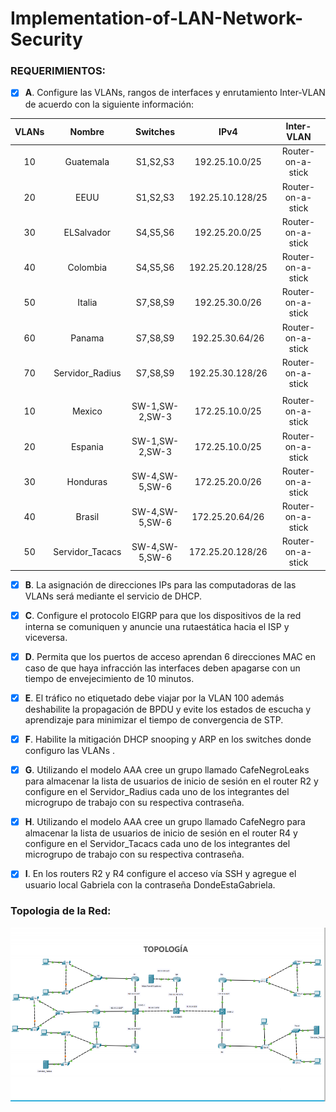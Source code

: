 # Implementation-of-LAN-Network-Security
### REQUERIMIENTOS:
- [x] **A**. Configure las VLANs, rangos de interfaces y enrutamiento Inter-VLAN de acuerdo con la siguiente información:

| VLANs | Nombre | Switches | IPv4 | Inter-VLAN |
| :---: | :---: | :---: | :---: | :---: |
| 10 | Guatemala | S1,S2,S3 | 192.25.10.0/25 | Router-on-a-stick |
| 20 | EEUU | S1,S2,S3 | 192.25.10.128/25 | Router-on-a-stick |
| 30 | ELSalvador | S4,S5,S6 | 192.25.20.0/25 | Router-on-a-stick |
| 40 | Colombia | S4,S5,S6 | 192.25.20.128/25 | Router-on-a-stick |
| 50 | Italia | S7,S8,S9 | 192.25.30.0/26 | Router-on-a-stick |
| 60 | Panama | S7,S8,S9 | 192.25.30.64/26 | Router-on-a-stick |
| 70 | Servidor_Radius | S7,S8,S9 | 192.25.30.128/26 | Router-on-a-stick |
|  |  |  |  |  |
| 10 | Mexico | SW-1,SW-2,SW-3 | 172.25.10.0/25 | Router-on-a-stick |
| 20 | Espania | SW-1,SW-2,SW-3 | 172.25.10.0/25 | Router-on-a-stick |
| 30 | Honduras | SW-4,SW-5,SW-6 | 172.25.20.0/26 | Router-on-a-stick |
| 40 | Brasil | SW-4,SW-5,SW-6 | 172.25.20.64/26 | Router-on-a-stick |
| 50 | Servidor_Tacacs | SW-4,SW-5,SW-6 | 172.25.20.128/26 | Router-on-a-stick |

- [x] **B**. La asignación de direcciones IPs para las computadoras de las VLANs será mediante el servicio de DHCP.

- [x] **C**. Configure el protocolo EIGRP para que los dispositivos de la red interna se comuniquen y anuncie una rutaestática hacia el ISP y viceversa.

- [x] **D**. Permita que los puertos de acceso aprendan 6 direcciones MAC en caso de que haya infracción las
interfaces deben apagarse con un tiempo de envejecimiento de 10 minutos.

- [x] **E**. El tráfico no etiquetado debe viajar por la VLAN 100 además deshabilite la propagación de BPDU y evite los estados de escucha y aprendizaje para minimizar el tiempo de convergencia de STP.

- [x] **F**. Habilite la mitigación DHCP snooping y ARP en los switches donde configuro las VLANs .

- [x] **G**. Utilizando el modelo AAA cree un grupo llamado CafeNegroLeaks para almacenar la lista de usuarios de
inicio de sesión en el router R2 y configure en el Servidor_Radius cada uno de los integrantes del
microgrupo de trabajo con su respectiva contraseña.

- [x] **H**. Utilizando el modelo AAA cree un grupo llamado CafeNegro para almacenar la lista de usuarios de inicio de sesión en el router R4 y configure en el Servidor_Tacacs cada uno de los integrantes del microgrupo de trabajo con su respectiva contraseña.

- [x] **I**. En los routers R2 y R4 configure el acceso vía SSH y agregue el usuario local Gabriela con la contraseña DondeEstaGabriela.

### Topologia de la Red:
![alt text](https://raw.githubusercontent.com/Franklin13620/Implementation-of-LAN-Network-Security/master/assets/Topologia.png)